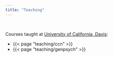 ```yaml
---
title: "Teaching"
---
```


<br>

Courses taught at [University of California, Davis](https://www.ucdavis.edu):

* {{< page "teaching/ccn" >}}
* {{< page "teaching/genpsych" >}}


